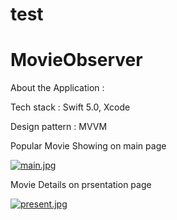 # test
# MovieObserver

About the Application :

Tech stack : Swift  5.0, Xcode

Design pattern : MVVM


Popular Movie Showing on main page

[![main.jpg](https://i.postimg.cc/qqVhxJCW/main.jpg)](https://postimg.cc/LYD8HMDV)

Movie Details on prsentation page

[![present.jpg](https://i.postimg.cc/jSgDkQ7H/present.jpg)](https://postimg.cc/sMWfMWKx)
